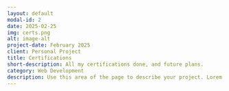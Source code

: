 ```yaml
---
layout: default
modal-id: 2
date: 2025-02-25
img: certs.png
alt: image-alt
project-date: February 2025
client: Personal Project
title: Certifications
short-description: All my certifications done, and future plans.
category: Web Development
description: Use this area of the page to describe your project. Lorem ipsum dolor sit amet, consectetur adipisicing elit. Mollitia neque assumenda ipsam nihil, molestias magnam, recusandae quos quis inventore quisquam velit asperiores, vitae? Reprehenderit soluta, eos quod consequuntur itaque. Nam.
---
```

